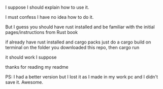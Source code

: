 I suppose I should explain how to use it.


I must confess I have no idea how to do it.

But I guess you should have rust installed and be familiar with the initial pages/instructions from Rust book

if already have rust installed and cargo packs just do a cargo build on terminal on the folder you downloaded this repo, then cargo run

it should work I suppose

thanks for reading my readme

PS: I had a better version but I lost it as I made in my work pc and I didn't save it. Awesome. 

